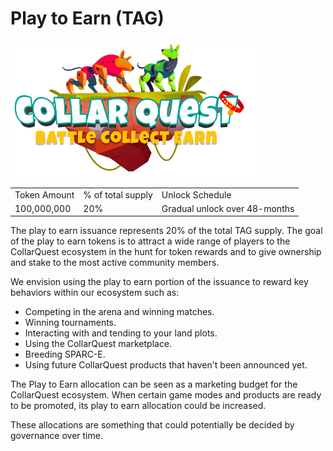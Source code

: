 # Play to Earn (TAG)

![CollarQuest a Metaverse Play2Earn Ecosystem](../../../.gitbook/assets/CollarQuest-SM.png)

|              |                   |                               |
| ------------ | ----------------- | ----------------------------- |
| Token Amount | % of total supply | Unlock Schedule               |
| 100,000,000  | 20%               | Gradual unlock over 48-months |

The play to earn issuance represents 20% of the total TAG supply. The goal of the play to earn tokens is to attract a wide range of players to the CollarQuest ecosystem in the hunt for token rewards and to give ownership and stake to the most active community members.&#x20;

We envision using the play to earn portion of the issuance to reward key behaviors within our ecosystem such as:

* Competing in the arena and winning matches.
* Winning tournaments.
* Interacting with and tending to your land plots.
* Using the CollarQuest marketplace.
* Breeding SPARC-E.
* Using future CollarQuest products that haven't been announced yet.

‌The Play to Earn allocation can be seen as a marketing budget for the CollarQuest ecosystem. When certain game modes and products are ready to be promoted, its play to earn allocation could be increased.

These allocations are something that could potentially be decided by governance over time.

